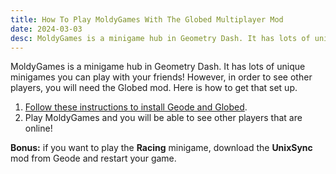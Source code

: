 ```yaml
---
title: How To Play MoldyGames With The Globed Multiplayer Mod
date: 2024-03-03
desc: MoldyGames is a minigame hub in Geometry Dash. It has lots of unique minigames you can play with your friends! However, in order to see other players, you will need the Globed mod. Here is how to get that set up.
---
```


MoldyGames is a minigame hub in Geometry Dash. It has lots of unique minigames you can play with your friends! However, in order to see other players, you will need the Globed mod. Here is how to get that set up.

1. [Follow these instructions to install Geode and Globed](https://www.dashword.net/posts/geometry-dash-multiplayer-how-to-download-and-install/).
2. Play MoldyGames and you will be able to see other players that are online!

**Bonus:** if you want to play the **Racing** minigame, download the **UnixSync** mod from Geode and restart your game.